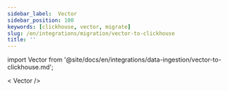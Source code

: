 ```yaml
---
sidebar_label:  Vector
sidebar_position: 100
keywords: [clickhouse, vector, migrate]
slug: /en/integrations/migration/vector-to-clickhouse
title: ''
---
```


import Vector from '@site/docs/en/integrations/data-ingestion/vector-to-clickhouse.md';

< Vector />